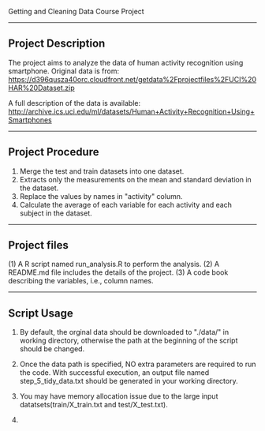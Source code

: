
Getting and Cleaning Data Course Project

-------------------
Project Description
-------------------
The project aims to analyze the data of human activity recognition using smartphone. Original data is from:
https://d396qusza40orc.cloudfront.net/getdata%2Fprojectfiles%2FUCI%20HAR%20Dataset.zip 

A full description of the data is available:
http://archive.ics.uci.edu/ml/datasets/Human+Activity+Recognition+Using+Smartphones 

-----------------
Project Procedure
-----------------
1. Merge the test and train datasets into one dataset.
2. Extracts only the measurements on the mean and standard deviation in the dataset.
3. Replace the values by names in "activity" column.
4. Calculate the average of each variable for each activity and each subject in the dataset.

-----------------
Project files
-----------------
(1) A R script named run_analysis.R to perform the analysis.
(2) A README.md file includes the details of the project.
(3) A code book describing the variables, i.e., column names. 

-----------------
Script Usage
-----------------

1. By default, the orginal data should be downloaded to "./data/" in working directory, otherwise the path at the beginning of the script should be changed.

2. Once the data path is specified, NO extra parameters are required to run the code. With successful execution, an output file named step_5_tidy_data.txt should be generated in your working directory.

3. You may have memory allocation issue due to the large input datatsets(train/X_train.txt and test/X_test.txt).
4. 


